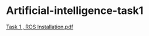 # Artificial-intelligence-task1
[Task 1 ,  ROS Installation.pdf](https://github.com/Mansour18/Artificial-intelligence-task1/files/9235419/Task.1.ROS.Installation.pdf)
